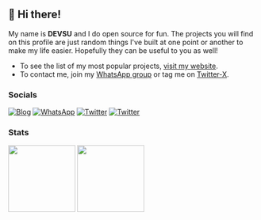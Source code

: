 ## 👋 Hi there!

My name is **DEVSU** and I do open source for fun.
The projects you will find on this profile are just random things I've built at one point or another to make my life easier.
Hopefully they can be useful to you as well!

- To see the list of my most popular projects, [visit my website](https://devsu.xyz/projects).
- To contact me, join my [WhatsApp group]([https://discord.gg/2SUWKFnHSm](https://chat.whatsapp.com/DcjqjYluLb94RGXWfw3jkH)) or tag me on [Twitter-X](https://x.com/devsuu).

### Socials

[![Blog](https://img.shields.io/badge/Blog-ff0000?style=for-the-badge&logo=rss&logoColor=white)](https://devsu.xyz/blog)
[![WhatsApp](https://img.shields.io/badge/Chat-004700?style=for-the-badge&logo=whatsapp&logoColor=white)](https://wa.me/50768888888)
[![Twitter](https://img.shields.io/badge/devsu-1DA1F2?style=for-the-badge&logo=x&logoColor=white)](https://x.com/devsuu)
[![Twitter](https://img.shields.io/badge/@07.5.01-ff993f?style=for-the-badge&logo=instagram&logoColor=white)](https://instagram.com/07.5.01)

### Stats

<div>
  <img height="135px" src="https://github-readme-stats.vercel.app/api?username=DS6&theme=nord&show_icons=true&hide_title=true&hide_border=true&hide_rank=true&include_all_commits=true&count_private=true&line_height=21">
  <img height="135px" src="https://github-readme-stats.vercel.app/api/top-langs/?username=DS6&theme=nord&&hide_title=true&hide_border=true&layout=compact&langs_count=8">
</div>
